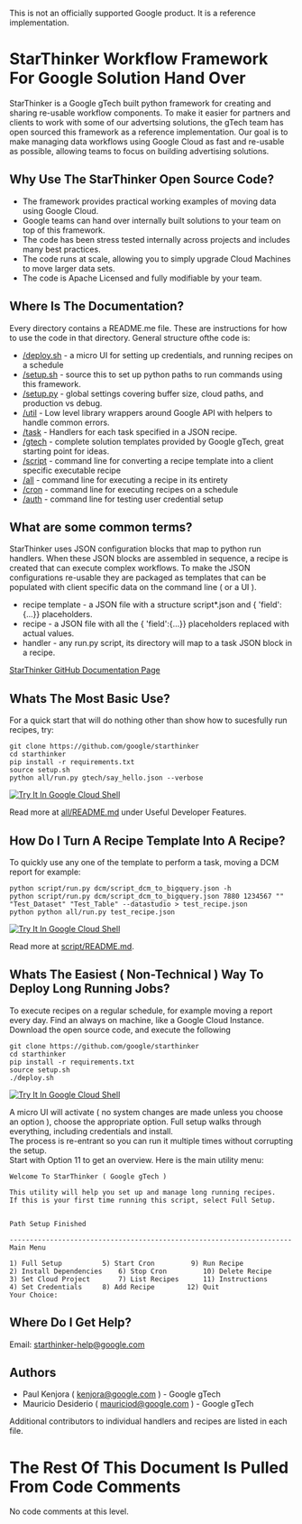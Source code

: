 This is not an officially supported Google product.  It is a reference implementation.

# StarThinker Workflow Framework For Google Solution Hand Over

StarThinker is a Google gTech built python framework for creating and sharing re-usable workflow components. 
To make it easier for partners and clients to work with some of our advertsing solutions, the gTech team has
open sourced this framework as a reference implementation.  Our goal is to make managing data workflows
using Google Cloud as fast and re-usable as possible, allowing teams to focus on building advertising solutions.

## Why Use The StarThinker Open Source Code?

- The framework provides practical working examples of moving data using Google Cloud.
- Google teams can hand over internally built solutions to your team on top of this framework.
- The code has been stress tested internally across projects and includes many best practices.
- The code runs at scale, allowing you to simply upgrade Cloud Machines to move larger data sets.
- The code is Apache Licensed and fully modifiable by your team.

## Where Is The Documentation?

Every directory contains a README.me file. These are instructions for how to use the code in that directory.
General structure ofthe code is:

- [/deploy.sh](/deploy.sh) - a micro UI for setting up credentials, and running recipes on a schedule
- [/setup.sh](setup.sh) - source this to set up python paths to run commands using this framework.
- [/setup.py](setup.py) - global settings covering buffer size, cloud paths, and production vs debug.
- [/util](util/) - Low level library wrappers around Google API with helpers to handle common errors.
- [/task](task/) - Handlers for each task specified in a JSON recipe.
- [/gtech](gtech/) - complete solution templates provided by Google gTech, great starting point for ideas.
- [/script](script/) - command line for converting a recipe template into a client specific executable recipe
- [/all](all/) - command line for executing a recipe in its entirety
- [/cron](cron/) - command line for executing recipes on a schedule
- [/auth](auth/) - command line for testing user credential setup

## What are some common terms?

StarThinker uses JSON configuration blocks that map to python run handlers.  When these JSON blocks
are assembled in sequence, a recipe is created that can execute complex workflows.  To make the JSON
configurations re-usable they are packaged as templates that can be populated with client specific
data on the command line ( or a UI ).

- recipe template - a JSON file with a structure script\*.json and { 'field':{...}} placeholders.
- recipe - a JSON file with all the { 'field':{...}} placeholders replaced with actual values.
- handler - any run.py script, its directory will map to a task JSON block in a recipe.

[StarThinker GitHub Documentation Page](https://google.github.io/starthinker/)

## Whats The Most Basic Use?

For a quick start that will do nothing other than show how to sucesfully run recipes, try:

```
git clone https://github.com/google/starthinker
cd starthinker
pip install -r requirements.txt
source setup.sh
python all/run.py gtech/say_hello.json --verbose
```

[![Try It In Google Cloud Shell](http://gstatic.com/cloudssh/images/open-btn.svg)](https://console.cloud.google.com/cloudshell/editor?cloudshell_git_repo=https%3A%2F%2Fgithub.com%2Fgoogle%2Fstarthinker&cloudshell_print=%2FLAUNCH_RECIPE.txt&cloudshell_tutorial=%2FREADME.md)

Read more at [all/README.md](all/README.md) under Useful Developer Features. 

## How Do I Turn A Recipe Template Into A Recipe?

To quickly use any one of the template to perform a task, moving a DCM report for example:

```
python script/run.py dcm/script_dcm_to_bigquery.json -h
python script/run.py dcm/script_dcm_to_bigquery.json 7880 1234567 "" "Test_Dataset" "Test_Table" --datastudio > test_recipe.json
python python all/run.py test_recipe.json
```

[![Try It In Google Cloud Shell](http://gstatic.com/cloudssh/images/open-btn.svg)](https://console.cloud.google.com/cloudshell/editor?cloudshell_git_repo=https%3A%2F%2Fgithub.com%2Fgoogle%2Fstarthinker&cloudshell_print=%2FLAUNCH_DEPLOY.txt&cloudshell_tutorial=%2FREADME.md)

Read more at [script/README.md](script/README.md).

## Whats The Easiest ( Non-Technical ) Way To Deploy Long Running Jobs?

To execute recipes on a regular schedule, for example moving a report every day. Find an always
on machine, like a Google Cloud Instance. Download the open source code, and execute the following

```
git clone https://github.com/google/starthinker
cd starthinker
pip install -r requirements.txt
source setup.sh
./deploy.sh
```

[![Try It In Google Cloud Shell](http://gstatic.com/cloudssh/images/open-btn.svg)](https://console.cloud.google.com/cloudshell/editor?cloudshell_git_repo=https%3A%2F%2Fgithub.com%2Fgoogle%2Fstarthinker&cloudshell_print=%2FLAUNCH_DEPLOY.txt&cloudshell_tutorial=README.md)

A micro UI will activate ( no system changes are made unless you choose an option ), choose the 
appropriate option.  Full setup walks through everything, including credentials and install.  
The process is re-entrant so you can run it multiple times without corrupting the setup.  
Start with Option 11 to get an overview. Here is the main utility menu:

```
Welcome To StarThinker ( Google gTech )

This utility will help you set up and manage long running recipes.
If this is your first time running this script, select Full Setup.


Path Setup Finished

----------------------------------------------------------------------
Main Menu

1) Full Setup		   5) Start Cron	     9) Run Recipe
2) Install Dependencies	   6) Stop Cron		    10) Delete Recipe
3) Set Cloud Project	   7) List Recipes	    11) Instructions
4) Set Credentials	   8) Add Recipe	    12) Quit
Your Choice: 
```

## Where Do I Get Help?

Email: starthinker-help@google.com

## Authors 

- Paul Kenjora ( kenjora@google.com ) - Google gTech
- Mauricio Desiderio ( mauriciod@google.com ) - Google gTech

Additional contributors to individual handlers and recipes are listed in each file.

# The Rest Of This Document Is Pulled From Code Comments

No code comments at this level.
